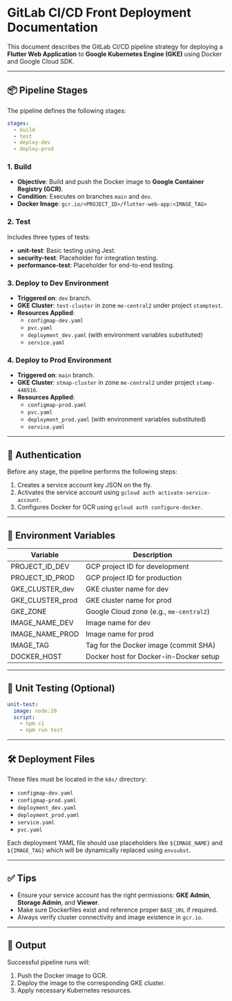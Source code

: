 # GitLab CI/CD Front Deployment Documentation

This document describes the GitLab CI/CD pipeline strategy for deploying a **Flutter Web Application** to **Google Kubernetes Engine (GKE)** using Docker and Google Cloud SDK.

---

## 📦 Pipeline Stages

The pipeline defines the following stages:

```yaml
stages:
  - build
  - test
  - deploy-dev
  - deploy-prod
```

### 1. Build
- **Objective**: Build and push the Docker image to **Google Container Registry (GCR)**.
- **Condition**: Executes on branches `main` and `dev`.
- **Docker Image**: `gcr.io/<PROJECT_ID>/flutter-web-app:<IMAGE_TAG>`

### 2. Test
Includes three types of tests:
- **unit-test**: Basic testing using Jest.
- **security-test**: Placeholder for integration testing.
- **performance-test**: Placeholder for end-to-end testing.

### 3. Deploy to Dev Environment
- **Triggered on**: `dev` branch.
- **GKE Cluster**: `test-cluster` in zone `me-central2` under project `stamptest`.
- **Resources Applied**:
  - `configmap-dev.yaml`
  - `pvc.yaml`
  - `deployment_dev.yaml` (with environment variables substituted)
  - `service.yaml`

### 4. Deploy to Prod Environment
- **Triggered on**: `main` branch.
- **GKE Cluster**: `stmap-cluster` in zone `me-central2` under project `stamp-446516`.
- **Resources Applied**:
  - `configmap-prod.yaml`
  - `pvc.yaml`
  - `deployment_prod.yaml` (with environment variables substituted)
  - `service.yaml`

---

## 🔐 Authentication

Before any stage, the pipeline performs the following steps:

1. Creates a service account key JSON on the fly.
2. Activates the service account using `gcloud auth activate-service-account`.
3. Configures Docker for GCR using `gcloud auth configure-docker`.

---

## 🔧 Environment Variables

| Variable           | Description                                      |
|--------------------|--------------------------------------------------|
| PROJECT_ID_DEV     | GCP project ID for development                  |
| PROJECT_ID_PROD    | GCP project ID for production                   |
| GKE_CLUSTER_dev    | GKE cluster name for dev                        |
| GKE_CLUSTER_prod   | GKE cluster name for prod                       |
| GKE_ZONE           | Google Cloud zone (e.g., `me-central2`)         |
| IMAGE_NAME_DEV     | Image name for dev                              |
| IMAGE_NAME_PROD    | Image name for prod                             |
| IMAGE_TAG          | Tag for the Docker image (commit SHA)           |
| DOCKER_HOST        | Docker host for Docker-in-Docker setup          |

---

## 🧪 Unit Testing (Optional)
```yaml
unit-test:
  image: node:20
  script:
    - npm ci
    - npm run test
```

---

## 🛠 Deployment Files
These files must be located in the `k8s/` directory:
- `configmap-dev.yaml`
- `configmap-prod.yaml`
- `deployment_dev.yaml`
- `deployment_prod.yaml`
- `service.yaml`
- `pvc.yaml`

Each deployment YAML file should use placeholders like `${IMAGE_NAME}` and `${IMAGE_TAG}` which will be dynamically replaced using `envsubst`.

---

## ✅ Tips
- Ensure your service account has the right permissions: **GKE Admin**, **Storage Admin**, and **Viewer**.
- Make sure Dockerfiles exist and reference proper `BASE_URL` if required.
- Always verify cluster connectivity and image existence in `gcr.io`.

---

## 📂 Output
Successful pipeline runs will:
1. Push the Docker image to GCR.
2. Deploy the image to the corresponding GKE cluster.
3. Apply necessary Kubernetes resources.
